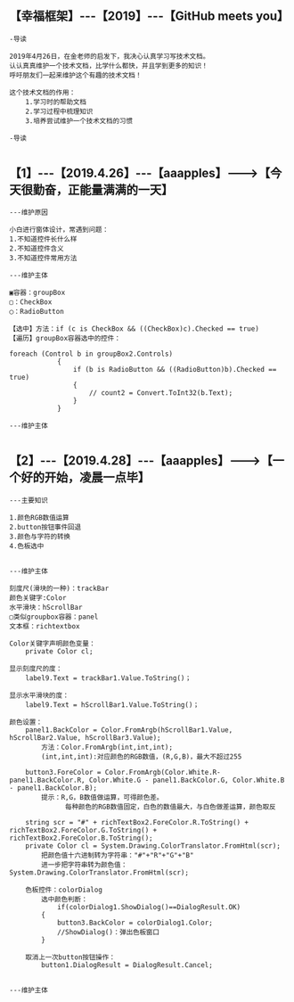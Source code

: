 #
【幸福框架】---【2019】---【GitHub meets you】
-
	-导读
	
	2019年4月26日，在金老师的启发下，我决心认真学习写技术文档。
	认认真真维护一个技术文档，比学什么都快，并且学到更多的知识！
	呼吁朋友们一起来维护这个有趣的技术文档！
	
	这个技术文档的作用：
		1.学习时的帮助文档
		2.学习过程中梳理知识
		3.培养尝试维护一个技术文档的习惯
	
	-导读
#
【1】---【2019.4.26】---【aaapples】--->【今天很勤奋，正能量满满的一天】
-	
	---维护原因
					
	小白进行窗体设计，常遇到问题：
	1.不知道控件长什么样
	2.不知道控件含义
	3.不知道控件常用方法
	
	---维护主体
	
	▣容器：groupBox
	▢：CheckBox
	◯：RadioButton	
	
	【选中】方法：if (c is CheckBox && ((CheckBox)c).Checked == true)
	【遍历】groupBox容器选中的控件：
		    
	foreach (Control b in groupBox2.Controls)
				{
					if (b is RadioButton && ((RadioButton)b).Checked == true)
					{
						// count2 = Convert.ToInt32(b.Text);
					}
				}
				
	---维护主体
#
【2】---【2019.4.28】---【aaapples】--->【一个好的开始，凌晨一点毕】
-	
	---主要知识
	
	1.颜色RGB数值运算
	2.button按钮事件回退
	3.颜色与字符的转换
	4.色板选中
						
	
	---维护主体
	
	刻度尺(滑块的一种)：trackBar
	颜色关键字:Color
	水平滑块：hScrollBar
	▢类似groupbox容器：panel
	文本框：richtextbox	
	
	Color关键字声明颜色变量：
		private Color cl;
		
	显示刻度尺的度：
		label9.Text = trackBar1.Value.ToString()；
		
	显示水平滑块的度：
		label9.Text = hScrollBar1.Value.ToString()；

	颜色设置：
		panel1.BackColor = Color.FromArgb(hScrollBar1.Value, hScrollBar2.Value, hScrollBar3.Value);
			方法：Color.FromArgb(int,int,int);
			(int,int,int):对应颜色的RGB数值，(R,G,B)，最大不超过255
			
		button3.ForeColor = Color.FromArgb(Color.White.R-panel1.BackColor.R, Color.White.G - panel1.BackColor.G, Color.White.B - panel1.BackColor.B);
			提示：R,G，B数值做运算，可得颜色差。
				  每种颜色的RGB数值固定，白色的数值最大，与白色做差运算，颜色取反
				
		string scr = "#" + richTextBox2.ForeColor.R.ToString() + richTextBox2.ForeColor.G.ToString() + richTextBox2.ForeColor.B.ToString();
		private Color cl = System.Drawing.ColorTranslator.FromHtml(scr);	
			把颜色值十六进制转为字符串："#"+"R"+"G"+"B"
			进一步把字符串转为颜色值：System.Drawing.ColorTranslator.FromHtml(scr);
			
		色板控件：colorDialog
			选中颜色判断：
				if(colorDialog1.ShowDialog()==DialogResult.OK)
            {
                button3.BackColor = colorDialog1.Color;
				//ShowDialog()：弹出色板窗口
            }
			
		取消上一次button按钮操作：	
			button1.DialogResult = DialogResult.Cancel;

	
	---维护主体





































